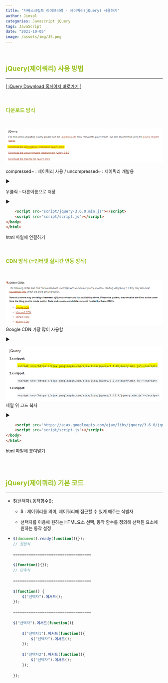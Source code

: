 ```yaml
---
title: "자바스크립트 라이브러리 - 제이쿼리(jQuery) 사용하기"
author: Jinsol
categories: Javascript jQuery
tags: JavaScript
date: "2021-10-05"
image: /assets/img/JS.png
---
```


<br>

## <span style="color:#9bc322">jQuery(제이쿼리) 사용 방법</span>

<hr>

[[ jQuery Download 홈페이지 바로가기 ]](https://jquery.com/download/)

<br>

### <span style="color:#9bc322">다운로드 방식</span>

<br>

![](/assets/img/jq01.PNG)

compressed~ : 제이쿼리 사용 / uncompressed~ : 제이쿼리 개발용

▶

우클릭 - 다른이름으로 저장

▶

```html
    <script src="script/jquery-3.6.0.min.js"></script>
    <script src="script/script.js"></script>
</body>
</html>
```

html 파일에 연결하기

<br>

### <span style="color:#9bc322">CDN 방식 (=인터넷 실시간 연동 방식)</span>

<br>

![](/assets/img/jq02.PNG)
Google CDN 가장 많이 사용함

▶

![](/assets/img/jq03.PNG)
제일 위 코드 복사

▶

```html
    <script src="https://ajax.googleapis.com/ajax/libs/jquery/3.6.0/jquery.min.js"></script>
    <script src="script/script.js"></script>
</body>
</html>
```

html 파일에 붙여넣기

<br><br>

## <span style="color:#9bc322">jQuery(제이쿼리) 기본 코드</span>

<hr>

- $(선택자).동작함수();

    - $ : 제이쿼리를 의미, 제이쿼리에 접근할 수 있게 해주는 식별자

    - 선택자를 이용해 원하는 HTML요소 선택, 동작 함수를 정의해 선택된 요소에 원하는 동작 설정

-   ```javascript
    $(document).ready(function(){}); 
    // 원본식

    ===================================

    $(function(){});
    // 단축식

    ===================================

    $(function() { 
        $("선택자").메서드();
    });

    ===================================

    $("선택자").메서드(function(){ 

        $("선택자1").메서드(function(){ 
            $("선택자").메서드();
        });

        $("선택자2").메서드(function(){ 
            $("선택자").메서드();
        });

    });
    ```